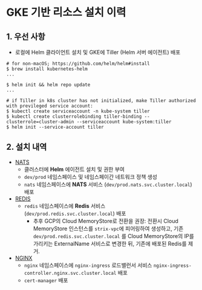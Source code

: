 # GKE 기반 리소스 설치 이력

## 1. 우선 사항
- 로컬에 Helm 클라이언트 설치 및 GKE에 Tiller (Helm 서버 에이전트) 배포
```
# for non-macOS; https://github.com/helm/helm#install
$ brew install kubernetes-helm
...

$ helm init && helm repo update
...

# if Tiller in k8s cluster has not initialized, make Tiller authorized with previleged service account:
$ kubectl create serviceaccount -n kube-system tiller
$ kubectl create clusterrolebinding tiller-binding --clusterrole=cluster-admin --serviceaccount kube-system:tiller
$ helm init --service-account tiller
```

## 2. 설치 내역
- [NATS](./nats/README.md)
  - 클러스터에 **Helm** 에이전트 설치 및 권한 부여
  - `dev/prod` 네임스페이스 및 네임스페이간 네트워크 정책 생성
  - `nats` 네임스페이스에 **NATS** 서비스 (`dev/prod.nats.svc.cluster.local`) 배포
- [REDIS](./redis/README.md)
  - `redis` 네임스페이스에 **Redis** 서비스 (`dev/prod.redis.svc.cluster.local`) 배포
    - 추후 GCP의 Cloud MemoryStore로 전환을 권장:
    전환시 Cloud MemoryStore 인스턴스를 `strix-vpc`에 피어링하여 생성하고, 기존 `dev/prod.redis.svc.cluster.local` 를 Cloud MemoryStore의 IP를 가리키는 ExternalName 서비스로 변경한 뒤, 기존에 배포된 Redis를 제거.
- [NGINX](./nginx/README.md)
  - `nginx` 네임스페이스에 `nginx-ingress` 로드밸런서 서비스 `nginx-ingress-controller.nginx.svc.cluster.local` 배포
  - `cert-manager` 배포
